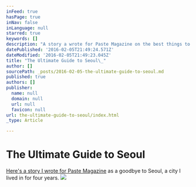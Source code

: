 ```yaml
---
inFeed: true
hasPage: true
inNav: false
inLanguage: null
starred: true
keywords: []
description: "A story a wrote for Paste Magazine on the best things to see, eat, do in South Korea's capital city. "
datePublished: '2016-02-05T21:49:24.571Z'
dateModified: '2016-02-05T21:49:23.045Z'
title: "The Ultimate Guide to Seoul\_"
author: []
sourcePath: _posts/2016-02-05-the-ultimate-guide-to-seoul.md
published: true
authors: []
publisher:
  name: null
  domain: null
  url: null
  favicon: null
url: the-ultimate-guide-to-seoul/index.html
_type: Article

---
```

# The Ultimate Guide to Seoul 

[Here's a story I wrote for Paste Magazine][0] as a goodbye to Seoul, a city I lived in for four years.
![](https://the-grid-user-content.s3-us-west-2.amazonaws.com/377ccbad-5c89-4ed0-93ec-ef0446c270e8.jpg)

[0]: www.pastemagazine.com/articles/2015/11/greetings-from-seoul.html